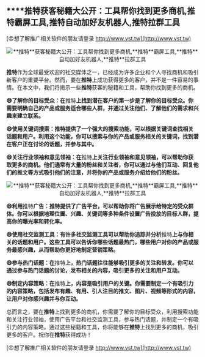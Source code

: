 ## ****推特**获客秘籍大公开：工具帮你找到更多商机,**推特**霸屏工具,**推特**自动加好友机器人,**推特**拉群工具**

[😍想了解推广相关软件的朋友请登录 http://www.vst.tw](http://www.vst.tw)

 <center><img src="https://vst.tw/MP4/tuiguang/png/4.png" alt="**推特**获客秘籍大公开：工具帮你找到更多商机,**推特**霸屏工具,**推特**自动加好友机器人,**推特**拉群工具"></center>

**推特**作为全球最受欢迎的社交媒体之一，已经成为许多企业和个人寻找商机和吸引新客户的重要平台。然而，要在**推特**上成功获得更多的客户，并不是一件容易的事情。在本文中，我们将揭示一些**推特**获客的秘籍和工具，帮助你找到更多的商机。

**😄了解你的目标受众：在**推特**上找到潜在客户的第一步是了解你的目标受众。你需要明确自己的产品或服务适合哪些人群，并通过关注他们、了解他们的需求和兴趣来建立联系。**

**😄使用关键词搜索：**推特**提供了一个强大的搜索功能，可以根据关键词查找相关话题和用户。利用这个功能，你可以搜索与你的产品或服务相关的关键词，找到潜在客户正在讨论的话题，并参与其中。**

**😄关注行业领袖和意见领袖：在**推特**上关注行业领袖和意见领袖，可以帮助你获取更多的商机。他们通常有大量的粉丝和关注者，你可以通过与他们互动、回复他们的推文等方式吸引他们的注意，并将你的产品或服务介绍给他们的粉丝。**

 <center><img src="https://vst.tw/MP4/tuiguang/png/3.png" alt="**推特**获客秘籍大公开：工具帮你找到更多商机,**推特**霸屏工具,**推特**自动加好友机器人,**推特**拉群工具"></center>

**😄利用**推特**广告：**推特**提供了广告平台，可以帮助你将广告展示给特定的受众群体。你可以根据地理位置、兴趣、关键词等多种条件设置广告投放的目标人群，提高你的曝光率和转化率。**

**😄使用社交监测工具：有许多社交监测工具可以帮助你追踪并分析**推特**上与你相关的话题和用户。这些工具可以告诉你哪些话题最热门，哪些用户对你的产品或服务最感兴趣，从而帮助你更好地制定营销策略。**

**😄参与热门话题：在**推特**上，热门话题往往能够吸引更多的关注和转发。你可以通过参与热门话题的讨论，发布相关的内容，吸引更多的关注和用户互动。**

**😄制定内容策略：在**推特**上，内容是吸引用户的关键。你需要制定一个有吸引力的内容策略，包括发布有趣、有用、引人注目的推文、图片、视频等形式的内容，让用户对你感兴趣并与你互动。**

总而言之，要在**推特**上找到更多的商机，你需要了解你的目标受众，利用搜索功能和关注行业领袖，使用广告平台和社交监测工具，参与热门话题，并制定一个有吸引力的内容策略。通过这些秘籍和工具，你将能够在**推特**上找到更多的商机，吸引更多的客户。祝你在**推特**获得成功！

[😍想了解推广相关软件的朋友请登录 http://www.vst.tw](http://www.vst.tw)




